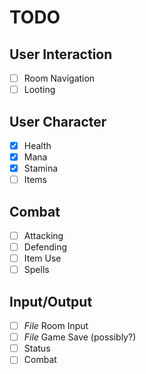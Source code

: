 TODO
============
User Interaction
----------------
- [ ] Room Navigation
- [ ] Looting

User Character
----------------
- [X] Health
- [X] Mana
- [X] Stamina
- [ ] Items

Combat 
----------------
- [ ] Attacking
- [ ] Defending
- [ ] Item Use
- [ ] Spells

Input/Output
----------------
- [ ] _File_ Room Input
- [ ] _File_ Game Save (possibly?)
- [ ] Status
- [ ] Combat
